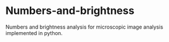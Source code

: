 # Numbers-and-brightness
Numbers and brightness analysis for microscopic image analysis implemented in python.
